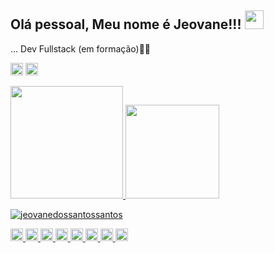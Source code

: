 
## Olá pessoal, Meu nome é Jeovane!!! <img src=https://github.com/TheDudeThatCode/TheDudeThatCode/blob/master/Assets/Earth.gif width="30">
 
… Dev Fullstack (em formação)👩‍💻

<code><img height="20" src="https://img.shields.io/badge/GitHub-100000?style=for-the-badge&logo=github&logoColor=white"></img></code>
<code><img height="20" src="https://img.shields.io/badge/LinkedIn-0077B5?style=for-the-badge&logo=linkedin&logoColor=white"></img></code>

<div>
 

<a href="https://github.com/jeovanedossantossantos">
<img height="180em" src="https://github-readme-stats.vercel.app/api/top-langs/?username=jeovanedossantossantos&layout=compact&langs_count=7&theme=dracula"/>
<img height="150em" src="https://github-readme-stats.vercel.app/api?username=jeovanedossantossantos&show_icons=true&theme=dracula&include_all_commits=true&count_private=true"/>
</div>
<p><img  src="https://github-readme-streak-stats.herokuapp.com/?user=jeovanedossantossantos&theme=dark" alt="jeovanedossantossantos" /></p>
 
<code><img height="20" src="https://img.shields.io/badge/Bootstrap-563D7C?style=for-the-badge&logo=bootstrap&logoColor=white"></img></code>
<code><img height="20" src="https://img.shields.io/badge/Python-3776AB?style=for-the-badge&logo=python&logoColor=white"></img></code>
<code><img height="20" src="https://img.shields.io/badge/Java-ED8B00?style=for-the-badge&logo=java&logoColor=white"></code>
<code><img height="20" src="https://img.shields.io/badge/Git-F05032?style=for-the-badge&logo=git&logoColor=white"></code>
<code><img height="20" src="https://img.shields.io/badge/JavaScript-323330?style=for-the-badge&logo=javascript&logoColor=F7DF1E"></code>
<code><img height="20" src="https://img.shields.io/badge/HTML-239120?style=for-the-badge&logo=html5&logoColor=white"></code>
<code><img height="20" src="https://img.shields.io/badge/CSS-239120?&style=for-the-badge&logo=css3&logoColor=white"></code>
<code><img height="20" src="https://img.shields.io/badge/TypeScript-007ACC?style=for-the-badge&logo=typescript&logoColor=white"></code>




